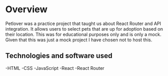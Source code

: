 # Overview

Petlover was a practice project that taught us about React Router and API integration. It allows users to select pets that are up for adoption based on their location. This was for educational purposes only and is only a mock. Given that this was just a mock project I have chosen not to host this. 

## Technologies and software used 

-HTML
-CSS
-JavaScript
-React
-React Router

